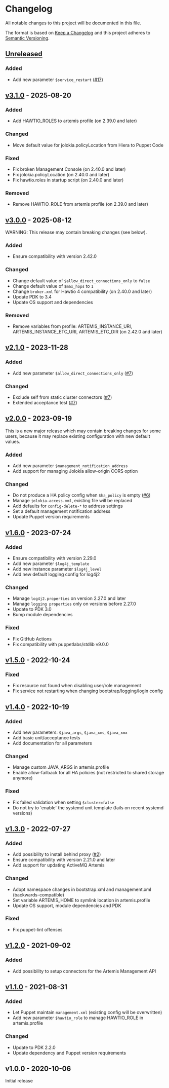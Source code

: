 # Changelog

All notable changes to this project will be documented in this file.

The format is based on [Keep a Changelog](http://keepachangelog.com/en/1.0.0/)
and this project adheres to [Semantic Versioning](http://semver.org/spec/v2.0.0.html).

## [Unreleased]

### Added
* Add new parameter `$service_restart` ([#17])

## [v3.1.0] - 2025-08-20

### Added
* Add HAWTIO_ROLES to artemis profile (on 2.39.0 and later)

### Changed
* Move default value for jolokia.policyLocation from Hiera to Puppet Code

### Fixed
* Fix broken Management Console (on 2.40.0 and later)
* Fix jolokia.policyLocation (on 2.40.0 and later)
* Fix hawtio.roles in startup script (on 2.40.0 and later)

### Removed
* Remove HAWTIO_ROLE from artemis profile (on 2.39.0 and later)

## [v3.0.0] - 2025-08-12
WARNING: This release may contain breaking changes (see below).

### Added
* Ensure compatibility with version 2.42.0

### Changed
* Change default value of `$allow_direct_connections_only` to `false`
* Change default value of `$max_hops` to `1`
* Change `broker.xml` for Hawtio 4 compatibility (on 2.40.0 and later)
* Update PDK to 3.4
* Update OS support and dependencies

### Removed
* Remove variables from profile: ARTEMIS_INSTANCE_URI, ARTEMIS_INSTANCE_ETC_URI, ARTEMIS_ETC_DIR (on 2.42.0 and later)

## [v2.1.0] - 2023-11-28

### Added
* Add new parameter `$allow_direct_connections_only` ([#7])

### Changed
* Exclude self from static cluster connectors ([#7])
* Extended acceptance test ([#7])

## [v2.0.0] - 2023-09-19
This is a new major release which may contain breaking changes for some
users, because it may replace existing configuration with new default
values.

### Added
* Add new parameter `$management_notification_address`
* Add support for managing Jolokia allow-origin CORS option

### Changed
* Do not produce a HA policy config when `$ha_policy` is empty ([#6])
* Manage `jolokia-access.xml`, existing file will be replaced
* Add defaults for `config-delete-*` to address settings
* Set a default management notification address
* Update Puppet version requirements

## [v1.6.0] - 2023-07-24

### Added
* Ensure compatibility with version 2.29.0
* Add new parameter `$log4j_template`
* Add new instance parameter `$log4j_level`
* Add new default logging config for log4j2

### Changed
* Manage `log4j2.properties` on version 2.27.0 and later
* Manage `logging properties` only on versions before 2.27.0
* Update to PDK 3.0
* Bump module dependencies

### Fixed
* Fix GitHub Actions
* Fix compatibility with puppetlabs/stdlib v9.0.0

## [v1.5.0] - 2022-10-24

### Fixed
* Fix resource not found when disabling user/role management
* Fix service not restarting when changing bootstrap/logging/login config

## [v1.4.0] - 2022-10-19

### Added
* Add new parameters: `$java_args`, `$java_xms`, `$java_xmx`
* Add basic unit/acceptance tests
* Add documentation for all parameters

### Changed
* Manage custom JAVA_ARGS in artemis.profile
* Enable allow-failback for all HA policies (not restricted to shared storage anymore)

### Fixed
* Fix failed validation when setting `$cluster=false`
* Do not try to 'enable' the systemd unit template (fails on recent systemd versions)

## [v1.3.0] - 2022-07-27

### Added
* Add possibility to install behind proxy ([#2])
* Ensure compatibility with version 2.21.0 and later
* Add support for updating ActiveMQ Artemis

### Changed
* Adopt namespace changes in bootstrap.xml and management.xml (backwards-compatible)
* Set variable ARTEMIS_HOME to symlink location in artemis.profile
* Update OS support, module dependencies and PDK

### Fixed
* Fix puppet-lint offenses

## [v1.2.0] - 2021-09-02

### Added
* Add possibility to setup connectors for the Artemis Management API

## [v1.1.0] - 2021-08-31

### Added
* Let Puppet maintain `management.xml` (existing config will be overwritten)
* Add new parameter `$hawtio_role` to manage HAWTIO_ROLE in artemis.profile

### Changed
* Update to PDK 2.2.0
* Update dependency and Puppet version requirements

## v1.0.0 - 2020-10-06
Initial release

[Unreleased]: https://github.com/markt-de/puppet-activemq/compare/v3.1.0...HEAD
[v3.1.0]: https://github.com/markt-de/puppet-activemq/compare/v3.0.0...v3.1.0
[v3.0.0]: https://github.com/markt-de/puppet-activemq/compare/v2.1.0...v3.0.0
[v2.1.0]: https://github.com/markt-de/puppet-activemq/compare/v2.0.0...v2.1.0
[v2.0.0]: https://github.com/markt-de/puppet-activemq/compare/v1.6.0...v2.0.0
[v1.6.0]: https://github.com/markt-de/puppet-activemq/compare/v1.5.0...v1.6.0
[v1.5.0]: https://github.com/markt-de/puppet-activemq/compare/v1.4.0...v1.5.0
[v1.4.0]: https://github.com/markt-de/puppet-activemq/compare/v1.3.0...v1.4.0
[v1.3.0]: https://github.com/markt-de/puppet-activemq/compare/v1.2.0...v1.3.0
[v1.2.0]: https://github.com/markt-de/puppet-activemq/compare/v1.1.0...v1.2.0
[v1.1.0]: https://github.com/markt-de/puppet-activemq/compare/v1.0.0...v1.1.0
[#17]: https://github.com/markt-de/puppet-activemq/pull/17
[#7]: https://github.com/markt-de/puppet-activemq/pull/7
[#6]: https://github.com/markt-de/puppet-activemq/pull/6
[#2]: https://github.com/markt-de/puppet-activemq/pull/2
